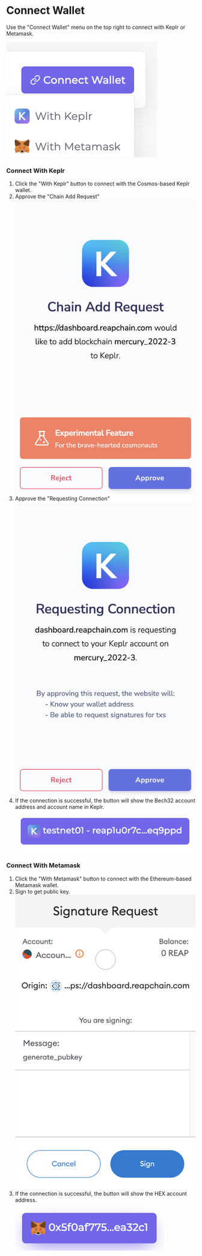 # Connect Wallet

Use the "Connect Wallet" menu on the top right to connect with Keplr or Metamask.

![](<../../../.gitbook/assets/image (28).png>)



### Connect With Keplr

1. Click the "With Keplr" button to connect with the Cosmos-based Keplr wallet.
2. Approve the "Chain Add Request"\
   ![](<../../../.gitbook/assets/image (6).png>)
3. Approve the "Requesting Connection"\
   ![](<../../../.gitbook/assets/image (21).png>)
4. If the connection is successful, the button will show the Bech32 account address and account name in Keplr.\
   ![](<../../../.gitbook/assets/image (29).png>)

### Connect With Metamask

1. Click the "With Metamask" button to connect with the Ethereum-based Metamask wallet.
2. Sign to get public key.\
   ![](<../../../.gitbook/assets/image (1).png>)
3. If the connection is successful, the button will show the HEX account address.\
   ![](../../../.gitbook/assets/image.png)

